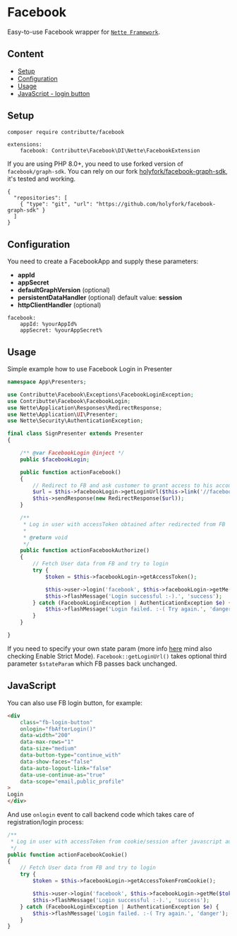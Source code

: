 # Facebook

Easy-to-use Facebook wrapper for [`Nette Framework`](https://github.com/nette/).

## Content

- [Setup](#setup)
- [Configuration](#configuration)
- [Usage](#usage)
- [JavaScript - login button](#javascript)

## Setup

```bash
composer require contributte/facebook
```

```neon
extensions:
	facebook: Contributte\Facebook\DI\Nette\FacebookExtension
```

If you are using PHP 8.0+, you need to use forked version of `facebook/graph-sdk`. You can rely on our fork [holyfork/facebook-graph-sdk](https://github.com/holyfork/facebook-graph-sdk), it's tested and working.

```
{
  "repositories": [
    { "type": "git", "url": "https://github.com/holyfork/facebook-graph-sdk" }
  ]
}
```

## Configuration

You need to create a FacebookApp and supply these parameters:

* **appId**
* **appSecret**
* **defaultGraphVersion** (optional)
* **persistentDataHandler** (optional) default value: **session**
* **httpClientHandler** (optional)

```neon
facebook:
	appId: %yourAppId%
	appSecret: %yourAppSecret%
```

## Usage

Simple example how to use Facebook Login in Presenter

```php
namespace App\Presenters;

use Contributte\Facebook\Exceptions\FacebookLoginException;
use Contributte\Facebook\FacebookLogin;
use Nette\Application\Responses\RedirectResponse;
use Nette\Application\UI\Presenter;
use Nette\Security\AuthenticationException;

final class SignPresenter extends Presenter
{

	/** @var FacebookLogin @inject */
	public $facebookLogin;

	public function actionFacebook()
	{
		// Redirect to FB and ask customer to grant access to his account
		$url = $this->facebookLogin->getLoginUrl($this->link('//facebookAuthorize'), ['email', 'public_profile']);
		$this->sendResponse(new RedirectResponse($url));
	}

	/**
	 * Log in user with accessToken obtained after redirected from FB
	 *
	 * @return void
	 */
	public function actionFacebookAuthorize()
	{
		// Fetch User data from FB and try to login
		try {
			$token = $this->facebookLogin->getAccessToken();

			$this->user->login('facebook', $this->facebookLogin->getMe($token->getValue(), ['first_name', 'last_name', 'email', 'gender']));
			$this->flashMessage('Login successful :-).', 'success');
		} catch (FacebookLoginException | AuthenticationException $e) {
			$this->flashMessage('Login failed. :-( Try again.', 'danger');
		}
	}

}

```

If you need to specify your own state param (more info [here](https://developers.facebook.com/docs/facebook-login/security/#stateparam) mind also checking Enable Strict Mode). `Facebook::getLoginUrl()` takes optional third parameter `$stateParam` which FB passes back unchanged.

## JavaScript

You can also use FB login button, for example:

```html
<div
    class="fb-login-button"
    onlogin="fbAfterLogin()"
    data-width="200"
    data-max-rows="1"
    data-size="medium"
    data-button-type="continue_with"
    data-show-faces="false"
    data-auto-logout-link="false"
    data-use-continue-as="true"
    data-scope="email,public_profile"
>
Login
</div>
```

And use `onlogin` event to call backend code which takes care of registration/login process:

```php
/**
 * Log in user with accessToken from cookie/session after javascript authorization
 */
public function actionFacebookCookie()
{
	// Fetch User data from FB and try to login
	try {
		$token = $this->facebookLogin->getAccessTokenFromCookie();

		$this->user->login('facebook', $this->facebookLogin->getMe($token, ['first_name', 'last_name', 'email', 'gender']));
		$this->flashMessage('Login successful :-).', 'success');
	} catch (FacebookLoginException | AuthenticationException $e) {
		$this->flashMessage('Login failed. :-( Try again.', 'danger');
	}
}
```

